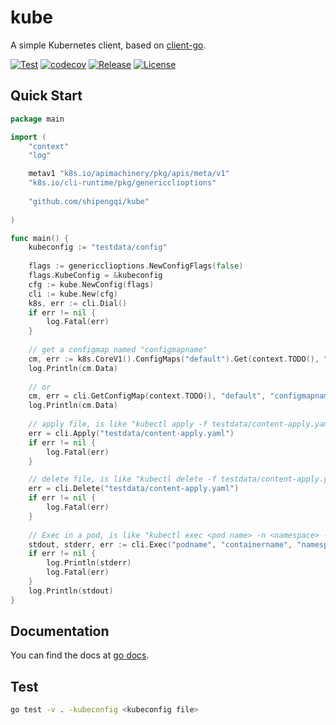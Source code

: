 # kube

A simple Kubernetes client, based on [client-go](https://github.com/kubernetes/client-go).

[![Test](https://github.com/shipengqi/kube/actions/workflows/go.yml/badge.svg)](https://github.com/shipengqi/kube/actions/workflows/go.yml)
[![codecov](https://codecov.io/gh/shipengqi/kube/branch/main/graph/badge.svg?token=0KSRZKV4C8)](https://codecov.io/gh/shipengqi/kube)
[![Release](https://img.shields.io/github/release/shipengqi/kube.svg)](https://github.com/shipengqi/kube/releases)
[![License](https://img.shields.io/github/license/shipengqi/kube)](https://github.com/shipengqi/kube/blob/main/LICENSE)

## Quick Start

```go
package main

import (
    "context"
    "log"

    metav1 "k8s.io/apimachinery/pkg/apis/meta/v1"
    "k8s.io/cli-runtime/pkg/genericclioptions"
	
    "github.com/shipengqi/kube"
	
)

func main() {
	kubeconfig := "testdata/config"
	
	flags := genericclioptions.NewConfigFlags(false)
	flags.KubeConfig = &kubeconfig
	cfg := kube.NewConfig(flags)
	cli := kube.New(cfg)
	k8s, err := cli.Dial()
	if err != nil {
		log.Fatal(err)
	}
	
	// get a configmap named "configmapname"
	cm, err := k8s.CoreV1().ConfigMaps("default").Get(context.TODO(), "configmapname", metav1.GetOptions{})
	log.Println(cm.Data)
	
	// or 
	cm, err = cli.GetConfigMap(context.TODO(), "default", "configmapname")
	log.Println(cm.Data)
	
	// apply file, is like "kubectl apply -f testdata/content-apply.yaml"
	err = cli.Apply("testdata/content-apply.yaml")
	if err != nil {
		log.Fatal(err)
	}

	// delete file, is like "kubectl delete -f testdata/content-apply.yaml"
	err = cli.Delete("testdata/content-apply.yaml")
	if err != nil {
		log.Fatal(err)
	}
	
	// Exec in a pod, is like "kubectl exec <pod name> -n <namespace> -c <container name> -- <command>"
	stdout, stderr, err := cli.Exec("podname", "containername", "namespace", "command")
	if err != nil {
		log.Println(stderr)
		log.Fatal(err)
	}
	log.Println(stdout)
}
```

## Documentation

You can find the docs at [go docs](https://pkg.go.dev/github.com/shipengqi/kube).

## Test

```bash
go test -v . -kubeconfig <kubeconfig file>
```
